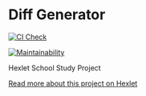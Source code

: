 # Diff Generator

[![CI Check](https://github.com/chrtkv/frontend-project-lvl2/actions/workflows/check.yml/badge.svg)](https://github.com/chrtkv/frontend-project-lvl2/actions/workflows/check.yml)

[![Maintainability](https://api.codeclimate.com/v1/badges/2b095d86afff7fd86101/maintainability)](https://codeclimate.com/github/chrtkv/frontend-project-lvl2/maintainability)

Hexlet School Study Project

[Read more about this project on Hexlet](https://ru.hexlet.io/professions/frontend/projects/46)
